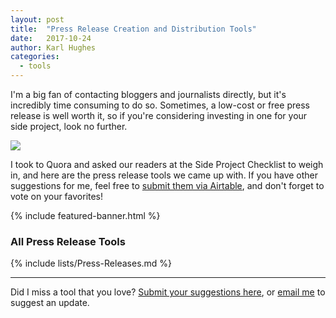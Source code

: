 ```yaml
---
layout: post
title:  "Press Release Creation and Distribution Tools"
date:   2017-10-24
author: Karl Hughes
categories:
  - tools
---
```


I'm a big fan of contacting bloggers and journalists directly, but it's incredibly time consuming to do so. Sometimes, a low-cost or free press release is well worth it, so if you're considering investing in one for your side project, look no further.

![](https://i.imgur.com/WKeFgOK.jpg)

I took to Quora and asked our readers at the Side Project Checklist to weigh in, and here are the press release tools we came up with. If you have other suggestions for me, feel free to [submit them via Airtable](https://airtable.com/shrwrPOxd0wlqoiZb), and don't forget to vote on your favorites!

{% include featured-banner.html %}

### All Press Release Tools

{% include lists/Press-Releases.md %}

-----

Did I miss a tool that you love? [Submit your suggestions here](https://airtable.com/shrwrPOxd0wlqoiZb), or [email me](mailto:marketing@portablecto.com) to suggest an update.
